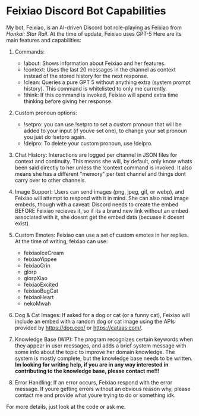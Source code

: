
# Feixiao Discord Bot Capabilities

My bot, Feixiao, is an AI-driven Discord bot role-playing as Feixiao from *Honkai: Star Rail*. At the time of update, Feixiao uses GPT-5 Here are its main features and capabilities:

1. Commands:
   - !about: Shows information about Feixiao and her features.
   - !context: Uses the last 20 messages in the channel as context instead of the stored history for the next response.
   - !clean: Queries a pure GPT 5 without anything extra (system prompt history). This command is whitelisted to only me currently.
   - !think: If this command is invoked, Feixiao will spend extra time thinking before giving her response.


2.   Custom pronoun options:
      - !setpro: you can use !setpro to set a custom pronoun that will be added to your input (if youve set one), to change your set pronoun you just do !setpro again. 
      - !delpro: To delete your custom pronoun, use !delpro.

3. Chat History: Interactions are logged per channel in JSON files for context and continuity. This means she will, by default, only know whats been said directly to her unless the !context command is invoked. It also means she has a different "memory" per text channel and things dont carry over to other channels.

4. Image Support: Users can send images (png, jpeg, gif, or webp), and Feixiao will attempt to respond with it in mind. She can also read image embeds, though with a caveat: Discord needs to create the embed BEFORE Feixiao recieves it, so if its a brand new link without an embed associated with it, she doesnt get the embed data (becuase it doesnt exist).


5. Custom Emotes: Feixiao can use a set of custom emotes in her replies. At the time of writing, feixiao can use:
   - feixiaoIceCream
   - feixiaoYippee
   - feixiaoGrin
   - glorp
   - glorpXiao
   - feixiaoExcited
   - feixiaoBugCat
   - feixiaoHeart
   - nekoMwah

6. Dog & Cat Images: If asked for a dog or cat (or a funny cat), Feixiao will include an embed with a random dog or cat image using the APIs provided by https://dog.ceo/ or https://cataas.com/.

7. Knowledge Base (WIP): The program recognizes certain keywords when they appear in user messages, and adds a brief system message with some info about the topic to improve her domain knowledge. The system is mostly complete, but the knowledge base needs to be written. **Im looking for writing help, if you are in any way interested in contributing to the knowledge base, please contact me!!!**

8. Error Handling: If an error occurs, Feixiao respond with the error message. If youre getting errors without an obvious reason why, please contact me and provide what youre trying to do or something idk.

For more details, just look at the code or ask me. 
